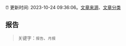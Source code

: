 :alarm_clock: 更新时间: 2023-10-24 09:36:06。[文章来源](/README.md)、[文章分类](/TAGS.md)

## 报告


> 关键字：`报告`、`月报`



